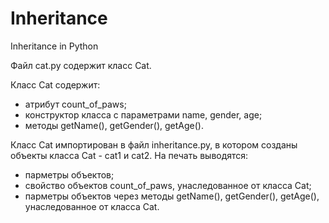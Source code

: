 # Inheritance
Inheritance in Python

Файл cat.py содержит класс Cat.

Класс Cat содержит:
- атрибут count_of_paws;
- конструктор класса с параметрами name, gender, age;
- методы getName(), getGender(), getAge().

Класс Cat импортирован в файл inheritance.py, в котором созданы объекты класса Cat - cat1 и cat2.
На печать выводятся:
- парметры объектов;
- свойство объектов count_of_paws, унаследованное от класса Cat;
- парметры объектов через методы getName(), getGender(), getAge(), унаследованное от класса Cat.

